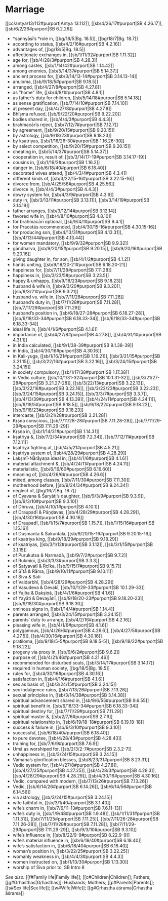 # Marriage

[[cc/antya/13/112#purport|Antya 13.112]], [[sb/4/26/17#purport|SB 4.26.17]], [[sb/6/2/26#purport|SB 6.2.26]]

* *sannyāsī’s *role in, [[bg/18/5|Bg. 18.5]], [[bg/18/7|Bg. 18.7]]
* according to status, [[sb/4/2/16#purport|SB 4.2.16]]
* advantages of, [[bg/18/5|Bg. 18.5]]
* affectionate exchanges in, [[sb/1/11/32#purport|SB 1.11.32]]
* age for, [[sb/4/28/3#purport|SB 4.28.3]]
* among castes, [[sb/1/14/42#purport|SB 1.14.42]]
* among enemies, [[sb/5/14/37#purport|SB 5.14.37]]
* ancient process for, [[sb/3/14/13-14#purport|SB 3.14.13-14]]
* anuloma, [[sb/9/18/5#purport|SB 9.18.5]]
* arranged, [[sb/4/27/8#purport|SB 4.27.8]]
* as ”home” life, [[sb/4/8/1#purport|SB 4.8.1]]
* as father’s duty for children, [[sb/5/14/18#purport|SB 5.14.18]]
* as sense gratification, [[sb/7/14/10#purport|SB 7.14.10]]
* at present day, [[sb/4/27/8#purport|SB 4.27.8]]
* Bhīṣma refused, [[sb/9/22/20#purport|SB 9.22.20]]
* bodies shared in, [[sb/4/4/3#purport|SB 4.4.3]]
* brahmacārīs reject, [[sb/7/12/7#purport|SB 7.12.7]]
* by agreement, [[sb/9/20/15#purport|SB 9.20.15]]
* by astrology, [[sb/9/18/23#purport|SB 9.18.23]]
* by kṣatriyas, [[sb/1/16/26-30#purport|SB 1.16.26-30]]
* by select competition, [[sb/9/20/15#purport|SB 9.20.15]]
* cheating in, [[sb/5/14/37#purport|SB 5.14.37]]
* cooperation in, result of, [[sb/3/14/17-19#purport|SB 3.14.17-19]]
* cousins in, [[sb/1/16/2#purport|SB 1.16.2]]
* danger in, [[sb/6/18/40#purport|SB 6.18.40]]
* decorated wives attend, [[sb/4/3/4#purport|SB 4.3.4]]
* different kinds of, [[sb/3/22/15-16#purport|SB 3.22.15-16]]
* divorce from, [[sb/4/25/56#purport|SB 4.25.56]]
* divorce in, [[sb/4/4/3#purport|SB 4.4.3]]
* dowry system for, [[sb/4/3/9#purport|SB 4.3.9]]
* duty in, [[sb/3/13/11#purport|SB 3.13.11]], [[sb/3/14/19#purport|SB 3.14.19]]
* father arranges, [[sb/3/12/14#purport|SB 3.12.14]]
* favored wife in, [[sb/4/8/10#purport|SB 4.8.10]]
* for brahmacārī optional, [[sb/9/4/1#purport|SB 9.4.1]]
* for Pracetās recommended, [[sb/4/30/15-16#purport|SB 4.30.15-16]]
* for producing son, [[sb/4/13/31#purport|SB 4.13.31]], [[sb/4/13/44#purport|SB 4.13.44]]
* for women mandatory, [[sb/9/9/32#purport|SB 9.9.32]]
* gāndharva, [[sb/9/20/15#purport|SB 9.20.15]], [[sb/9/20/16#purport|SB 9.20.16]]
* giving daughter in, for son, [[sb/4/1/2#purport|SB 4.1.2]]
* hands uniting, [[sb/9/18/20-21#purport|SB 9.18.20-21]]
* happiness for, [[sb/7/11/28#purport|SB 7.11.28]]
* happiness in, [[sb/3/23/5#purport|SB 3.23.5]]
* happy & unhappy, [[sb/9/18/23#purport|SB 9.18.23]]
* husband & wife in, [[sb/9/3/20#purport|SB 9.3.20]], [[sb/9/3/21#purport|SB 9.3.21]]
* husband vs. wife in, [[sb/7/11/28#purport|SB 7.11.28]]
* husband’s duty in, [[sb/7/11/28#purport|SB 7.11.28]], [[sb/7/11/29#purport|SB 7.11.29]]
* husband’s position in, [[sb/6/18/27-28#purport|SB 6.18.27-28]], [[sb/6/18/33-34#purport|SB 6.18.33-34]], [[sb/6/18/33-34#purport|SB 6.18.33-34]]
* ideal life in, [[sb/4/1/6#purport|SB 4.1.6]]
* importance of, [[sb/4/27/8#purport|SB 4.27.8]], [[sb/4/31/1#purport|SB 4.31.1]]
* in India calculated, [[sb/9/1/38-39#purport|SB 9.1.38-39]]
* in India, [[sb/4/30/16#purport|SB 4.30.16]]
* in Kali-yuga, [[sb/1/16/21#purport|SB 1.16.21]], [[sb/3/21/15#purport|SB 3.21.15]], [[sb/3/22/16#purport|SB 3.22.16]], [[sb/3/24/15#purport|SB 3.24.15]]
* in society compulsory, [[sb/1/17/38#purport|SB 1.17.38]]
* in Vedic culture, [[sb/10/1/31-32#purport|SB 10.1.31-32]], [[sb/3/21/27-28#purport|SB 3.21.27-28]], [[sb/3/22/13#purport|SB 3.22.13]], [[sb/3/22/16#purport|SB 3.22.16]], [[sb/3/22/23#purport|SB 3.22.23]], [[sb/3/24/15#purport|SB 3.24.15]], [[sb/3/3/7#purport|SB 3.3.7]], [[sb/4/13/39#purport|SB 4.13.39]], [[sb/4/24/11#purport|SB 4.24.11]], [[sb/9/18/5#purport|SB 9.18.5]], [[sb/9/18/22#purport|SB 9.18.22]], [[sb/9/18/23#purport|SB 9.18.23]]
* intercaste, [[sb/3/21/28#purport|SB 3.21.28]]
* Kṛṣṇa conscious, [[sb/7/11/28-28#purport|SB 7.11.28-28]], [[sb/7/11/29-29#purport|SB 7.11.29-29]]
* Kṛṣṇa in, [[sb/1/14/31#purport|SB 1.14.31]]
* kṣatriya &, [[sb/7/2/34#purport|SB 7.2.34]], [[sb/7/12/11#purport|SB 7.12.11]]
* kṣatriya fighting at, [[sb/4/5/21#purport|SB 4.5.21]]
* kṣatriya system of, [[sb/4/28/29#purport|SB 4.28.29]]
* Lakṣmī-Nārāyaṇa ideal in, [[sb/4/1/6#purport|SB 4.1.6]]
* material attachment &, [[sb/4/24/11#purport|SB 4.24.11]]
* materialistic, [[sb/6/16/60#purport|SB 6.16.60]]
* meaning of, [[sb/4/26/6#purport|SB 4.26.6]]
* mixed, among classes, [[sb/7/11/30#purport|SB 7.11.30]]
* motherhood before, [[sb/9/24/34#purport|SB 9.24.34]]
* neglect of, [[bg/16/7|Bg. 16.7]]
* of Cyavana & Śaryāti’s daughter, [[sb/9/3/9#purport|SB 9.3.9]], [[sb/9/3/10#purport|SB 9.3.10]]
* of Dhruva, [[sb/4/10/1#purport|SB 4.10.1]]
* of Draupadī & Pāṇḍavas, [[sb/4/28/29#purport|SB 4.28.29]], [[sb/4/30/16#purport|SB 4.30.16]]
* of Draupadī, [[sb/1/15/7#purport|SB 1.15.7]], [[sb/1/15/16#purport|SB 1.15.16]]
* of Duṣmanta & Śakuntalā, [[sb/9/20/15-16#purport|SB 9.20.15-16]]
* of kṣatriya king, [[sb/9/18/29#purport|SB 9.18.29]]
* of kṣatriyas, [[sb/3/1/12#purport|SB 3.1.12]], [[sb/3/1/15#purport|SB 3.1.15]]
* of Purukutsa & Narmadā, [[sb/9/7/2#purport|SB 9.7.2]]
* of Rukmiṇī, [[sb/3/3/3#purport|SB 3.3.3]]
* of Satyavatī & Ṛcīka, [[sb/9/15/7#purport|SB 9.15.7]]
* of Sītā & Rāma, [[sb/9/10/11#purport|SB 9.10.11]]
* of Śiva & Satī 
* of Vaidarbhī, [[sb/4/28/29#purport|SB 4.28.29]]
* of Vasudeva & Devakī, [[sb/10/1/29-33#purport|SB 10.1.29-33]]
* of Yajña & Dakṣiṇā, [[sb/4/1/6#purport|SB 4.1.6]]
* of Yayāti & Devayānī, [[sb/9/18/20-23#purport|SB 9.18.20-23]], [[sb/9/18/30#purport|SB 9.18.30]]
* ominous signs in, [[sb/1/14/4#purport|SB 1.14.4]]
* parents arranged, [[sb/3/24/15#purport|SB 3.24.15]]
* parents’ duty to arrange, [[sb/4/2/16#purport|SB 4.2.16]]
* pleasing wife in, [[sb/4/1/6#purport|SB 4.1.6]]
* polygamous, [[sb/4/26/6#purport|SB 4.26.6]], [[sb/4/27/5#purport|SB 4.27.5]], [[sb/4/30/16#purport|SB 4.30.16]]
* pratiloma, [[sb/9/18/5-5#purport|SB 9.18.5-5]], [[sb/9/18/22#purport|SB 9.18.22]]
* progeny via proxy in, [[sb/9/6/2#purport|SB 9.6.2]]
* purpose of, [[sb/4/21/46#purport|SB 4.21.46]]
* recommended for disturbed souls, [[sb/3/14/17#purport|SB 3.14.17]]
* required in human society, [[bg/18/5|Bg. 18.5]]
* rules for, [[sb/4/30/16#purport|SB 4.30.16]]
* satisfaction in, [[sb/4/1/6#purport|SB 4.1.6]]
* sex as basis of, [[sb/3/24/15#purport|SB 3.24.15]]
* sex indulgence ruins, [[sb/7/13/26#purport|SB 7.13.26]]
* sexual principles in, [[sb/3/14/38#purport|SB 3.14.38]]
* spiritual advancement shared in, [[sb/9/6/55#purport|SB 9.6.55]]
* spiritual benefit in, [[sb/6/18/33-34#purport|SB 6.18.33-34]]
* spiritual destiny for, [[sb/7/11/29#purport|SB 7.11.29]]
* spiritual master &, [[sb/2/7/6#purport|SB 2.7.6]]
* spiritual relationship in, [[sb/6/19/18-18#purport|SB 6.19.18-18]]
* success & failure in, [[sb/9/3/10#purport|SB 9.3.10]]
* successful, [[sb/6/18/40#purport|SB 6.18.40]]
* to pure devotee, [[sb/4/28/43#purport|SB 4.28.43]]
* training for, [[sb/7/6/9#purport|SB 7.6.9]]
* Umā as worshiped for, [[sb/2/3/2-7#purport|SB 2.3.2-7]]
* unhappiness in, [[sb/3/24/15#purport|SB 3.24.15]]
* Vāmana’s glorification blesses, [[sb/8/23/31#purport|SB 8.23.31]]
* Vedic system for, [[sb/4/27/8#purport|SB 4.27.8]], [[sb/4/27/25#purport|SB 4.27.25]], [[sb/4/28/3#purport|SB 4.28.3]], [[sb/4/28/29#purport|SB 4.28.29]], [[sb/4/30/16#purport|SB 4.30.16]]
* Vedic, compared with modern, [[sb/7/13/26#purport|SB 7.13.26]]
* Vedic, [[sb/6/14/26#purport|SB 6.14.26]], [[sb/6/14/56#purport|SB 6.14.56]]
* via astrology, [[sb/3/24/15#purport|SB 3.24.15]]
* wife faithful in, [[sb/3/1/40#purport|SB 3.1.40]]
* wife’s charm in, [[sb/7/6/11-13#purport|SB 7.6.11-13]]
* wife’s duty in, [[sb/1/9/48#purport|SB 1.9.48]], [[sb/1/11/31#purport|SB 1.11.31]], [[sb/7/11/25#purport|SB 7.11.25]], [[sb/7/11/26-28#purport|SB 7.11.26-28]], [[sb/7/11/28#purport|SB 7.11.28]], [[sb/7/11/29-29#purport|SB 7.11.29-29]], [[sb/9/3/10#purport|SB 9.3.10]]
* wife’s influence in, [[sb/8/22/9-9#purport|SB 8.22.9-9]]
* wife’s material influence in, [[sb/6/18/40#purport|SB 6.18.40]]
* wife’s satisfaction in, [[sb/6/18/40#purport|SB 6.18.40]]
* woman’s position in, [[sb/3/22/25#purport|SB 3.22.25]]
* womanly weakness in, [[sb/4/4/3#purport|SB 4.4.3]]
* women instructed on, [[sb/1/13/30#purport|SB 1.13.30]]
* worship of Śiva prior to, SB Intro 8

*See also:* [[f#Family life|Family life]]; [[c#Children|Children]]; Fathers; [[g#Gṛhasthas|Gṛhasthas]]; Husbands; Mothers; [[p#Parents|Parents]]; [[s#Sex life|Sex life]]; [[w#Wife|Wife]]; [[g#Gṛhastha āśrama|Gṛhastha āśrama]]
